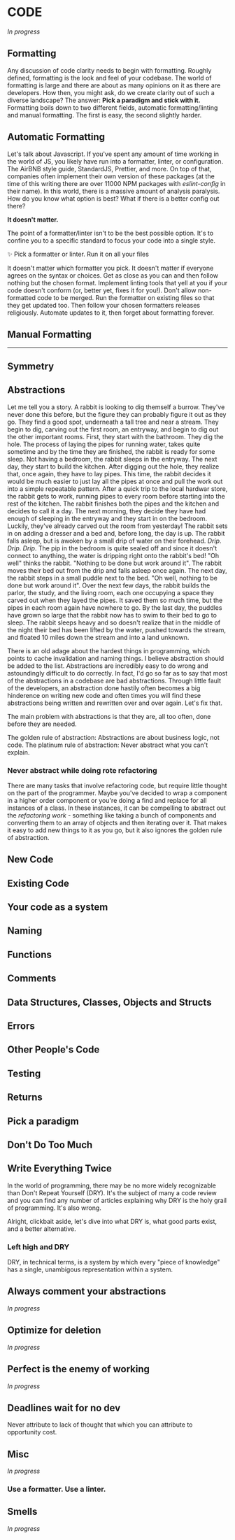 # CODE

_In progress_

## Formatting

Any discussion of code clarity needs to begin with formatting. Roughly defined, formatting is the look and feel of your codebase. The world of formatting is large and there are about as many opinions on it as there are developers. How then, you might ask, do we create clarity out of such a diverse landscape? The answer: **Pick a paradigm and stick with it.** Formatting boils down to two different fields, automatic formatting/linting and manual formatting. The first is easy, the second slightly harder.

## Automatic Formatting

Let's talk about Javascript. If you've spent any amount of time working in the world of JS, you likely have run into a formatter, linter, or configuration. The AirBNB style guide, StandardJS, Prettier, and more. On top of that, companies often implement their own version of these packages (at the time of this writing there are over 11000 NPM packages with _eslint-config_ in their name). In this world, there is a massive amount of analysis paralysis. How do you know what option is best? What if there is a better config out there?

**It doesn't matter.**

The point of a formatter/linter isn't to be the best possible option. It's to confine you to a specific standard to focus your code into a single style.

<div class="big-idea">
<span class="big-idea-icon">✨</span>
Pick a formatter or linter. Run it on all your files
</div>

It doesn't matter which formatter you pick. It doesn't matter if everyone agrees on the syntax or choices. Get as close as you can and then follow nothing but the chosen format. Implement linting tools that yell at you if your code doesn't conform (or, better yet, fixes it for you!). Don't allow non-formatted code to be merged. Run the formatter on existing files so that they get updated too. Then follow your chosen formatters releases religiously. Automate updates to it, then forget about formatting forever.

## Manual Formatting

---

## Symmetry

## Abstractions

Let me tell you a story. A rabbit is looking to dig themself a burrow. They've never done this before, but the figure they can probably figure it out as they go. They find a good spot, underneath a tall tree and near a stream. They begin to dig, carving out the first room, an entryway, and begin to dig out the other important rooms. First, they start with the bathroom. They dig the hole. The process of laying the pipes for running water, takes quite sometime and by the time they are finished, the rabbit is ready for some sleep. Not having a bedroom, the rabbit sleeps in the entryway.
The next day, they start to build the kitchen. After digging out the hole, they realize that, once again, they have to lay pipes. This time, the rabbit decides it would be much easier to just lay all the pipes at once and pull the work out into a simple repeatable pattern. After a quick trip to the local hardwar store, the rabbit gets to work, running pipes to every room before starting into the rest of the kitchen. The rabbit finishes both the pipes and the kitchen and decides to call it a day. The next morning, they decide they have had enough of sleeping in the entryway and they start in on the bedroom. Luckily, they've already carved out the room from yesterday! The rabbit sets in on adding a dresser and a bed and, before long, the day is up. The rabbit falls asleep, but is awoken by a small drip of water on their forehead. _Drip_. _Drip_. _Drip_. The pip in the bedroom is quite sealed off and since it doesn't connect to anything, the water is dripping right onto the rabbit's bed! "Oh well" thinks the rabbit. "Nothing to be done but work around it". The rabbit moves their bed out from the drip and falls asleep once again. The next day, the rabbit steps in a small puddle next to the bed. "Oh well, nothing to be done but work around it". Over the next few days, the rabbit builds the parlor, the study, and the living room, each one occupying a space they carved out when they layed the pipes. It saved them so much time, but the pipes in each room again have nowhere to go. By the last day, the puddles have grown so large that the rabbit now has to swim to their bed to go to sleep. The rabbit sleeps heavy and so doesn't realize that in the middle of the night their bed has been lifted by the water, pushed towards the stream, and floated 10 miles down the stream and into a land unknown.

There is an old adage about the hardest things in programming, which points to cache invalidation and naming things. I believe abstraction should be added to the list. Abstractions are incredibly easy to do wrong and astoundingly difficult to do correctly. In fact, I'd go so far as to say that most of the abstractions in a codebase are bad abstractions. Through little fault of the developers, an abstraction done hastily often becomes a big hinderence on writing new code and often times you will find these abstractions being written and rewritten over and over again. Let's fix that.

The main problem with abstractions is that they are, all too often, done before they are needed.

The golden rule of abstraction: Abstractions are about business logic, not code.
The platinum rule of abstraction: Never abstract what you can't explain.

<!-- TODO -->

### Never abstract while doing rote refactoring

There are many tasks that involve refactoring code, but require little thought on the part of the programmer. Maybe you've decided to wrap a component in a higher order component or you're doing a find and replace for all instances of a class. In these instances, it can be compelling to abstract out the _refactoring work_ - something like taking a bunch of components and converting them to an array of objects and then iterating over it. That makes it easy to add new things to it as you go, but it also ignores the golden rule of abstraction.

## New Code

## Existing Code

## Your code as a system

## Naming

## Functions

## Comments

## Data Structures, Classes, Objects and Structs

## Errors

## Other People's Code

## Testing

## Returns

## Pick a paradigm

## Don't Do Too Much

## Write Everything Twice

In the world of programming, there may be no more widely recognizable than Don't Repeat Yourself (DRY). It's the subject of many a code review and you can find any number of articles explaining why DRY is the holy grail of programming. It's also wrong.

Alright, clickbait aside, let's dive into what DRY is, what good parts exist, and a better alternative.

### Left high and DRY

DRY, in technical terms, is a system by which every "piece of knowledge" has a single, unambigous representation within a system.

## Always comment your abstractions

_In progress_

## Optimize for deletion

_In progress_

## Perfect is the enemy of working

_In progress_

## Deadlines wait for no dev

Never attribute to lack of thought that which you can attribute to opportunity cost.

## Misc

_In progress_

### Use a formatter. Use a linter.

## Smells

_In progress_
